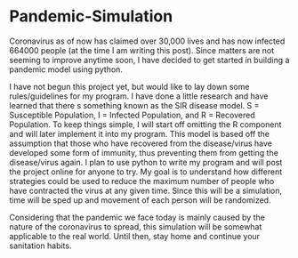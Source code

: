 # Pandemic-Simulation

Coronavirus as of now has claimed over 30,000 lives and has now infected 664000 people (at the time I am writing this post). Since matters are not seeming to improve anytime soon, I have decided to get started in building a pandemic model using python.

I have not begun this project yet, but would like to lay down some rules/guidelines for my program. I have done a little research and have learned that there s something known as the SIR disease model. S = Susceptible Population, I = Infected Population, and R = Recovered Population. To keep things simple, I will start off omitting the R component and will later implement it into my program. This model is based off the assumption that those who have recovered from the disease/virus have developed some form of immunity, thus preventing them from getting the disease/virus again. I plan to use python to write my program and will post the project online for anyone to try. My goal is to understand how different strategies could be used to reduce the maximum number of people who have contracted the virus at any given time. Since this will be a simulation, time will be sped up and movement of each person will be randomized.

Considering that the pandemic we face today is mainly caused by the nature of the coronavirus to spread, this simulation will be somewhat applicable to the real world. Until then, stay home and continue your sanitation habits.
